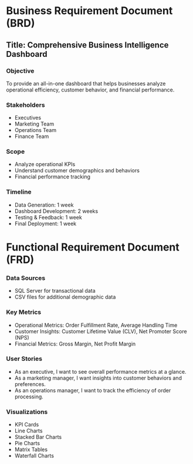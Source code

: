 # Business Requirement Document (BRD)

## Title: Comprehensive Business Intelligence Dashboard

### Objective
To provide an all-in-one dashboard that helps businesses analyze operational efficiency, customer behavior, and financial performance.

### Stakeholders
- Executives
- Marketing Team
- Operations Team
- Finance Team

### Scope
- Analyze operational KPIs
- Understand customer demographics and behaviors
- Financial performance tracking

### Timeline
- Data Generation: 1 week
- Dashboard Development: 2 weeks
- Testing & Feedback: 1 week
- Final Deployment: 1 week


# Functional Requirement Document (FRD)

### Data Sources
- SQL Server for transactional data
- CSV files for additional demographic data

### Key Metrics
- Operational Metrics: Order Fulfillment Rate, Average Handling Time
- Customer Insights: Customer Lifetime Value (CLV), Net Promoter Score (NPS)
- Financial Metrics: Gross Margin, Net Profit Margin

### User Stories
- As an executive, I want to see overall performance metrics at a glance.
- As a marketing manager, I want insights into customer behaviors and preferences.
- As an operations manager, I want to track the efficiency of order processing.

### Visualizations
- KPI Cards
- Line Charts
- Stacked Bar Charts
- Pie Charts
- Matrix Tables
- Waterfall Charts
